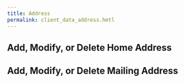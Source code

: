 ```yaml
--- 
title: Address 
permalink: client_data_address.hmtl
---
```


## Add, Modify, or Delete Home Address    

## Add, Modify, or Delete Mailing Address    

